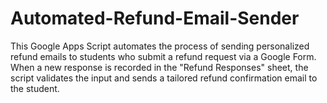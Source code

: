 # Automated-Refund-Email-Sender
This Google Apps Script automates the process of sending personalized refund emails to students who submit a refund request via a Google Form. When a new response is recorded in the "Refund Responses" sheet, the script validates the input and sends a tailored refund confirmation email to the student.
